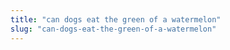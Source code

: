 ```yaml
---
title: "can dogs eat the green of a watermelon"
slug: "can-dogs-eat-the-green-of-a-watermelon"
---
```



